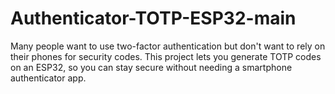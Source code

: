 # Authenticator-TOTP-ESP32-main
 Many people want to use two-factor authentication but don't want to rely on their phones for security codes. This project lets you generate TOTP codes on an ESP32, so you can stay secure without needing a smartphone authenticator app.
